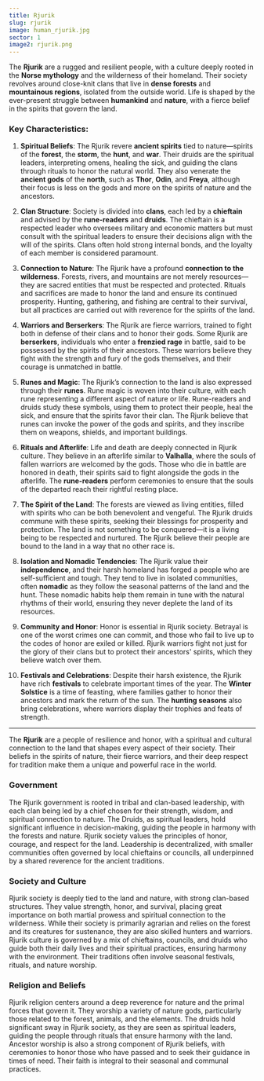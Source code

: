 ```yaml
---
title: Rjurik
slug: rjurik
image: human_rjurik.jpg
sector: 1
image2: rjurik.png
---
```


The **Rjurik** are a rugged and resilient people, with a culture deeply rooted in the **Norse mythology** and the wilderness of their homeland. Their society revolves around close-knit clans that live in **dense forests** and **mountainous regions**, isolated from the outside world. Life is shaped by the ever-present struggle between **humankind** and **nature**, with a fierce belief in the spirits that govern the land.

### Key Characteristics:

1. **Spiritual Beliefs**: The Rjurik revere **ancient spirits** tied to nature—spirits of the **forest**, the **storm**, the **hunt**, and **war**. Their druids are the spiritual leaders, interpreting omens, healing the sick, and guiding the clans through rituals to honor the natural world. They also venerate the **ancient gods** of the **north**, such as **Thor**, **Odin**, and **Freya**, although their focus is less on the gods and more on the spirits of nature and the ancestors.
    
2. **Clan Structure**: Society is divided into **clans**, each led by a **chieftain** and advised by the **rune-readers** and **druids**. The chieftain is a respected leader who oversees military and economic matters but must consult with the spiritual leaders to ensure their decisions align with the will of the spirits. Clans often hold strong internal bonds, and the loyalty of each member is considered paramount.
    
3. **Connection to Nature**: The Rjurik have a profound **connection to the wilderness**. Forests, rivers, and mountains are not merely resources—they are sacred entities that must be respected and protected. Rituals and sacrifices are made to honor the land and ensure its continued prosperity. Hunting, gathering, and fishing are central to their survival, but all practices are carried out with reverence for the spirits of the land.
    
4. **Warriors and Berserkers**: The Rjurik are fierce warriors, trained to fight both in defense of their clans and to honor their gods. Some Rjurik are **berserkers**, individuals who enter a **frenzied rage** in battle, said to be possessed by the spirits of their ancestors. These warriors believe they fight with the strength and fury of the gods themselves, and their courage is unmatched in battle.
    
5. **Runes and Magic**: The Rjurik’s connection to the land is also expressed through their **runes**. Rune magic is woven into their culture, with each rune representing a different aspect of nature or life. Rune-readers and druids study these symbols, using them to protect their people, heal the sick, and ensure that the spirits favor their clan. The Rjurik believe that runes can invoke the power of the gods and spirits, and they inscribe them on weapons, shields, and important buildings.
    
6. **Rituals and Afterlife**: Life and death are deeply connected in Rjurik culture. They believe in an afterlife similar to **Valhalla**, where the souls of fallen warriors are welcomed by the gods. Those who die in battle are honored in death, their spirits said to fight alongside the gods in the afterlife. The **rune-readers** perform ceremonies to ensure that the souls of the departed reach their rightful resting place.
    
7. **The Spirit of the Land**: The forests are viewed as living entities, filled with spirits who can be both benevolent and vengeful. The Rjurik druids commune with these spirits, seeking their blessings for prosperity and protection. The land is not something to be conquered—it is a living being to be respected and nurtured. The Rjurik believe their people are bound to the land in a way that no other race is.
    
8. **Isolation and Nomadic Tendencies**: The Rjurik value their **independence**, and their harsh homeland has forged a people who are self-sufficient and tough. They tend to live in isolated communities, often **nomadic** as they follow the seasonal patterns of the land and the hunt. These nomadic habits help them remain in tune with the natural rhythms of their world, ensuring they never deplete the land of its resources.
    
9. **Community and Honor**: Honor is essential in Rjurik society. Betrayal is one of the worst crimes one can commit, and those who fail to live up to the codes of honor are exiled or killed. Rjurik warriors fight not just for the glory of their clans but to protect their ancestors' spirits, which they believe watch over them.
    
10. **Festivals and Celebrations**: Despite their harsh existence, the Rjurik have rich **festivals** to celebrate important times of the year. The **Winter Solstice** is a time of feasting, where families gather to honor their ancestors and mark the return of the sun. The **hunting seasons** also bring celebrations, where warriors display their trophies and feats of strength.
    

---

The **Rjurik** are a people of resilience and honor, with a spiritual and cultural connection to the land that shapes every aspect of their society. Their beliefs in the spirits of nature, their fierce warriors, and their deep respect for tradition make them a unique and powerful race in the world.

### Government
The Rjurik government is rooted in tribal and clan-based leadership, with each clan being led by a chief chosen for their strength, wisdom, and spiritual connection to nature. The Druids, as spiritual leaders, hold significant influence in decision-making, guiding the people in harmony with the forests and nature. Rjurik society values the principles of honor, courage, and respect for the land. Leadership is decentralized, with smaller communities often governed by local chieftains or councils, all underpinned by a shared reverence for the ancient traditions.
### Society and Culture
Rjurik society is deeply tied to the land and nature, with strong clan-based structures. They value strength, honor, and survival, placing great importance on both martial prowess and spiritual connection to the wilderness. While their society is primarily agrarian and relies on the forest and its creatures for sustenance, they are also skilled hunters and warriors. Rjurik culture is governed by a mix of chieftains, councils, and druids who guide both their daily lives and their spiritual practices, ensuring harmony with the environment. Their traditions often involve seasonal festivals, rituals, and nature worship.
### Religion and Beliefs
Rjurik religion centers around a deep reverence for nature and the primal forces that govern it. They worship a variety of nature gods, particularly those related to the forest, animals, and the elements. The druids hold significant sway in Rjurik society, as they are seen as spiritual leaders, guiding the people through rituals that ensure harmony with the land. Ancestor worship is also a strong component of Rjurik beliefs, with ceremonies to honor those who have passed and to seek their guidance in times of need. Their faith is integral to their seasonal and communal practices.